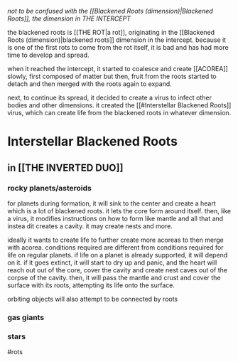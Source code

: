 *not to be confused with the [[Blackened Roots (dimension)|Blackened Roots]], the dimension in THE INTERCEPT*

the blackened roots is [[THE ROT|a rot]], originating in the [[Blackened Roots (dimension)|blackened roots]] dimension in the intercept. because it is one of the first rots to come from the rot itself, it is bad and has had more time to develop and spread.

when it reached the intercept, it started to coalesce and create [[ACOREA]] slowly, first composed of matter but then, fruit from the roots started to detach and then merged with the roots again to expand. 

next, to continue its spread, it decided to create a virus to infect other bodies and other dimensions. it created the [[#Interstellar Blackened Roots]] virus, which can create life from the blackened roots in whatever dimension.

# Interstellar Blackened Roots
## in [[THE INVERTED DUO]]
### rocky planets/asteroids
for planets during formation, it will sink to the center and create a heart which is a lot of blackened roots. it lets the core form around itself. then, like a virus, it modifies instructions on how to form like mantle and all that and instea dit creates a cavity. it may create nests and more.

ideally it wants to create life to further create more acoreas to then merge with acorea. conditions required are different from conditions required for life on regular planets. if life on a planet is already supported, it will depend on it. if it goes extinct, it will start to dry up and panic, and the heart will reach out out of the core, cover the cavity and create nest caves out of the corpse of the cavity. then, it will pass the mantle and crust and cover the surface with its roots, attempting its life onto the surface.

orbiting objects will also attempt to be connected by roots
### gas giants

### stars


#rots 